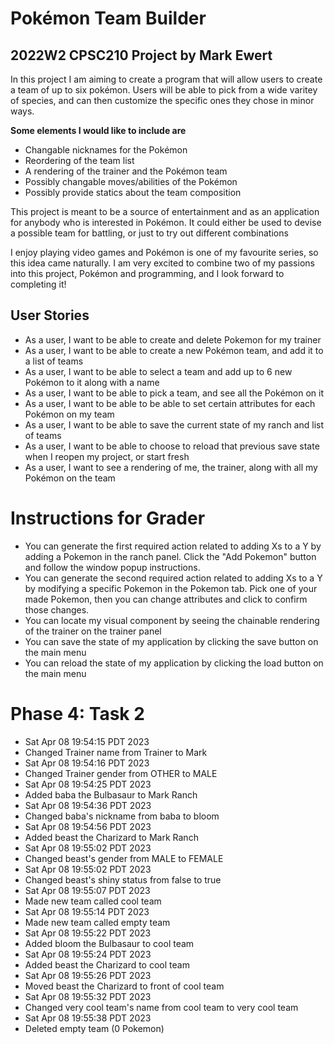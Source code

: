 # Pokémon Team Builder

## 2022W2 CPSC210 Project by Mark Ewert

In this project I am aiming to create a program that
will allow users to create a team of up to six pokémon.
Users will be able to pick from a wide varitey of species,
and can then customize the specific ones they chose in
minor ways.

**Some elements I would like to include are**
- Changable nicknames for the Pokémon
- Reordering of the team list
- A rendering of the trainer and the Pokémon team
- Possibly changable moves/abilities of the Pokémon
- Possibly provide statics about the team composition

This project is meant to be a source of entertainment
and as an application for anybody who is interested in
Pokémon. It could either be used to devise a possible
team for battling, or just to try out different combinations

I enjoy playing video games and Pokémon is one of my
favourite series, so this idea came naturally. I am very
excited to combine two of my passions into this project,
Pokémon and programming, and I look forward to completing
it!

## User Stories
- As a user, I want to be able to create and delete Pokemon for my trainer
- As a user, I want to be able to create a new Pokémon team, and add it to a list of teams
- As a user, I want to be able to select a team and add up to 6 new Pokémon to it along with a name
- As a user, I want to be able to pick a team, and see all the Pokémon on it
- As a user, I want to be able to be able to set certain attributes for each Pokémon on my team
- As a user, I want to be able to save the current state of my ranch and list of teams
- As a user, I want to be able to choose to reload that previous save state when I reopen my project, or start fresh
- As a user, I want to see a rendering of me, the trainer, along with all my Pokémon on the team

# Instructions for Grader
- You can generate the first required action related to adding Xs to a Y by adding a Pokemon in the ranch panel. 
  Click the "Add Pokemon" button and follow the window popup instructions.
- You can generate the second required action related to adding Xs to a Y by modifying a specific Pokemon in the Pokemon tab.
  Pick one of your made Pokemon, then you can change attributes and click to confirm those changes.
- You can locate my visual component by seeing the chainable rendering of the trainer on the trainer panel
- You can save the state of my application by clicking the save button on the main menu
- You can reload the state of my application by clicking the load button on the main menu

# Phase 4: Task 2
- Sat Apr 08 19:54:15 PDT 2023
- Changed Trainer name from Trainer to Mark
- Sat Apr 08 19:54:16 PDT 2023
- Changed Trainer gender from OTHER to MALE
- Sat Apr 08 19:54:25 PDT 2023
- Added baba the Bulbasaur to Mark Ranch
- Sat Apr 08 19:54:36 PDT 2023
- Changed baba's nickname from baba to bloom
- Sat Apr 08 19:54:56 PDT 2023
- Added beast the Charizard to Mark Ranch
- Sat Apr 08 19:55:02 PDT 2023
- Changed beast's gender from MALE to FEMALE
- Sat Apr 08 19:55:02 PDT 2023
- Changed beast's shiny status from false to true
- Sat Apr 08 19:55:07 PDT 2023
- Made new team called cool team
- Sat Apr 08 19:55:14 PDT 2023
- Made new team called empty team
- Sat Apr 08 19:55:22 PDT 2023
- Added bloom the Bulbasaur to cool team
- Sat Apr 08 19:55:24 PDT 2023
- Added beast the Charizard to cool team
- Sat Apr 08 19:55:26 PDT 2023
- Moved beast the Charizard to front of cool team
- Sat Apr 08 19:55:32 PDT 2023
- Changed very cool team's name from cool team to very cool team
- Sat Apr 08 19:55:38 PDT 2023
- Deleted empty team (0 Pokemon)